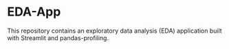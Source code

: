# EDA-App
This repository contains an exploratory data analysis (EDA) application built with Streamlit and pandas-profiling.
